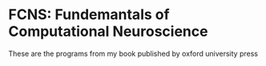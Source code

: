 # FCNS: Fundemantals of Computational Neuroscience
These are the programs from my book published by oxford university press
